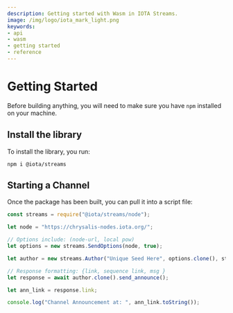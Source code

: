 ```yaml
---
description: Getting started with Wasm in IOTA Streams.
image: /img/logo/iota_mark_light.png
keywords:
- api
- wasm
- getting started
- reference
---
```

# Getting Started

Before building anything, you will need to make sure you have `npm` installed on your machine.

## Install the library

To install the library, you run:

```npm i @iota/streams```


## Starting a Channel 

Once the package has been built, you can pull it into a script file: 

```javascript
const streams = require("@iota/streams/node");

let node = "https://chrysalis-nodes.iota.org/";

// Options include: (node-url, local pow)
let options = new streams.SendOptions(node, true);

let author = new streams.Author("Unique Seed Here", options.clone(), streams.ChannelType.MultiBranch );

// Response formatting: {link, sequence link, msg }
let response = await author.clone().send_announce();

let ann_link = response.link;

console.log("Channel Announcement at: ", ann_link.toString());
```
